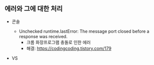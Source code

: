 ## 에러와 그에 대한 처리

- 콘솔
    - Unchecked runtime.lastError: The message port closed before a response was received.
        - 크롬 화장프로그램 충돌로 인한 에러
        - 해결: https://codingcoding.tistory.com/179

- VS